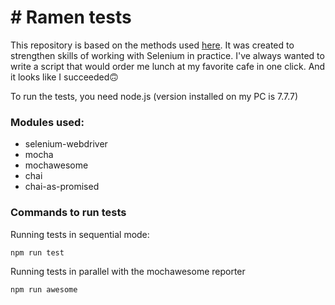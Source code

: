 # # Ramen tests

This repository is based on the methods used [here](https://github.com/Shotgun-Paul/firebase-library). It was created to strengthen skills of working with Selenium in practice.
I've always wanted to write a script that would order me lunch at my favorite cafe in one click. And it looks like I succeeded🙃

To run the tests, you need node.js (version installed on my PC is 7.7.7)

### Modules used:
- selenium-webdriver
- mocha
- mochawesome
- chai
- chai-as-promised

### Commands to run tests
Running tests in sequential mode:
``` sh
npm run test
```
Running tests in parallel with the mochawesome reporter
```sh
npm run awesome
```
